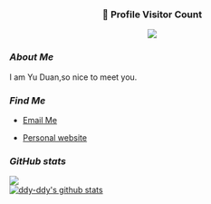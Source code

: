 

<div align=center>
  <h3><b>📍 Profile Visitor Count</b></h3>
</div>

<p align="center" >   
  <img src="https://profile-counter.glitch.me/ddy-ddy/count.svg" />  
</p>

### *About Me*

I am Yu Duan,so nice to meet you.



### *Find Me*

- <a href="mailto: 1179730251@qq.com">Email Me</a> 

* [Personal website](https://www.ddy-ddy.com)

    

### *GitHub stats*

<a href="https://github.com/ddy-ddy/github-readme-stats"><img align="center" src="https://github-readme-stats.vercel.app/api/top-langs/?username=ddy-ddy&layout=compact&theme=buefy&hide_border=true&bg_color=ffffff00" /></a>  
<a href="https://github.com/ddy-ddy/github-readme-stats"><img align="center" src="https://github-readme-stats.vercel.app/api?username=ddy-ddy&show_icons=true&include_all_commits=true&theme=buefy&hide_border=true&count_private=true&bg_color=ffffff00" alt="ddy-ddy's github stats" /></a>  

